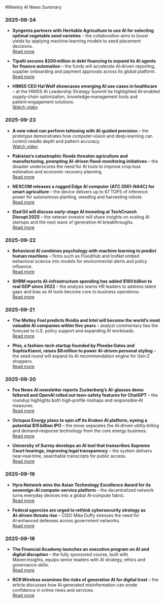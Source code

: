#Weekly AI News Summary

### 2025-09-24
- **Syngenta partners with Heritable Agriculture to use AI for selecting optimal vegetable seed varieties** – the collaboration aims to boost yields by applying machine‑learning models to seed placement decisions.  
  [Read more](https://igrownews.com/syngenta-latest-news/)  

- **Tipalti secures $200 million in debt financing to expand its AI agents for finance automation** – the funds will accelerate AI‑driven reporting, supplier onboarding and payment approvals across its global platform.  
  [Read more](https://www.ynetnews.com/business/article/rjxgxuznxx)  

- **HIMSS CEO Hal Wolf showcases emerging AI use cases in healthcare** – at the HIMSS AI Leadership Strategy Summit he highlighted AI‑enabled supply‑chain optimization, knowledge‑management tools and patient‑engagement solutions.  
  [Watch video](https://www.mobihealthnews.com/video/existing-and-emerging-ai-use-cases-excite-himss-ceo)  

### 2025-09-23
- **A new robot can perform tattooing with AI‑guided precision** – the prototype demonstrates how computer‑vision and deep‑learning can control needle depth and pattern accuracy.  
  [Watch video](https://www.nbcnews.com/video/u-n-general-assembly-calls-for-binding-ai-safeguards-248121925804)  

- **Pakistan’s catastrophic floods threaten agriculture and manufacturing, prompting AI‑driven flood‑monitoring initiatives** – the disaster underscores the need for AI tools to improve crop‑loss estimation and economic recovery planning.  
  [Read more](https://www.devdiscourse.com/article/headlines/3637297-pakistans-deluge-impact-on-economy-and-agriculture)  

- **NEXCOM releases a rugged Edge AI computer (ATC 3561‑NA4C) for smart agriculture** – the device delivers up to 67 TOPS of inference power for autonomous planting, weeding and harvesting robots.  
  [Read more](https://igrownews.com/nexcom-latest-news/)  

- **Elad Gil will discuss early‑stage AI investing at TechCrunch Disrupt 2025** – the veteran investor will share insights on scaling AI startups and the next wave of generative‑AI breakthroughs.  
  [Read more](https://www.startupecosystem.ca/news/elad-gil-discusses-early-stage-investing-and-innovation-at-techcrunch-disrupt-2025/)  

### 2025-09-22
- **Behavioral AI combines psychology with machine learning to predict human reactions** – firms such as FloodHub and IceNet embed behavioral science into models for environmental alerts and policy influence.  
  [Read more](https://www.forbes.com/sites/markminevich/2025/09/21/the-missing-piece-of-the-2-trillion-ai-market-is-human-psychology/)  

- **SHRM reports AI‑infrastructure spending has added $160 billion to real GDP since 2022** – the analysis warns HR leaders to address talent gaps and bias as AI tools become core to business operations.  
  [Read more](https://www.shrm.org/topics-tools/news/future-focus-ai-160b-long-term-joblessness-de-extinction)  

### 2025-09-21
- **The Motley Fool predicts Nvidia and Intel will become the world’s most valuable AI companies within five years** – analyst commentary ties the forecast to U.S. policy support and expanding AI workloads.  
  [Read more](https://www.fool.com/investing/2025/09/20/prediction-nvidia-intel-stake-could-be-catalyst/)  

- **Phia, a fashion‑tech startup founded by Phoebe Gates and Sophia Kianni, raises $8 million to power AI‑driven personal styling** – the seed round will expand its AI recommendation engine for Gen‑Z shoppers.  
  [Read more](https://www.startupecosystem.ca/news/phia-gen-z-founders-revolutionize-fashion-shopping-with-8m-seed-funding/)  

### 2025-09-20
- **Fox News AI newsletter reports Zuckerberg’s AI‑glasses demo faltered and OpenAI rolled out teen‑safety features for ChatGPT** – the roundup highlights both high‑profile mishaps and responsible‑AI measures.  
  [Read more](https://www.foxnews.com/tech/ai-newsletter-zuckerbergs-demo-fail)  

- **Octopus Energy plans to spin off its Kraken AI platform, eyeing a potential $15 billion IPO** – the move separates the AI‑driven utility‑billing and demand‑response technology from the core energy business.  
  [Read more](https://www.startupecosystem.ca/news/octopus-energy-to-spin-off-kraken-ai-platform-with-potential-15-billion-ipo/)  

- **University of Surrey develops an AI tool that transcribes Supreme Court hearings, improving legal transparency** – the system delivers near‑real‑time, searchable transcripts for public access.  
  [Read more](https://news.ssbcrack.com/ai-tool-enhances-transparency-in-supreme-court-hearings-at-university-of-surrey/)  

### 2025-09-19
- **Hyra Network wins the Asian Technology Excellence Award for its sovereign‑AI compute‑service platform** – the decentralized network turns everyday devices into a global AI‑compute fabric.  
  [Read more](https://asianbusinessreview.com/co-written-partner/event-news/hyra-network-wins-asian-technology-excellence-award-2025-driving-shift-toward-sovereign-ai)  

- **Federal agencies are urged to rethink cybersecurity strategy as AI‑driven threats rise** – CISO Mike Duffy stresses the need for AI‑enhanced defenses across government networks.  
  [Read more](https://cyberscoop.com/federal-agencies-ai-cyber-defense-mike-duffy-ciso/)  

### 2025-09-18
- **The Financial Academy launches an executive program on AI and digital disruption** – the fully sponsored course, built with Maven Insights, equips senior leaders with AI strategy, ethics and governance skills.  
  [Read more](https://www.consultancy-me.com/news/amp/11702/the-financial-academy-and-maven-insights-launch-executive-program-on-ai)  

- **RCR Wireless examines the risks of generative AI for digital trust** – the article discusses how AI‑generated misinformation can erode confidence in online news and services.  
  [Read more](https://www.rcrwireless.com/20250918/ai/gen-ai-risks-digital-trust)  